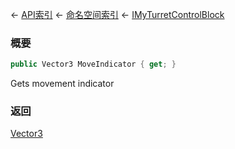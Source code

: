 ← [API索引](Api-Index) ← [命名空间索引](Namespace-Index) ← [IMyTurretControlBlock](SpaceEngineers.Game.ModAPI.Ingame.IMyTurretControlBlock)

### 概要

```csharp
public Vector3 MoveIndicator { get; }
```

Gets movement indicator

### 返回

[Vector3](VRageMath.Vector3)

